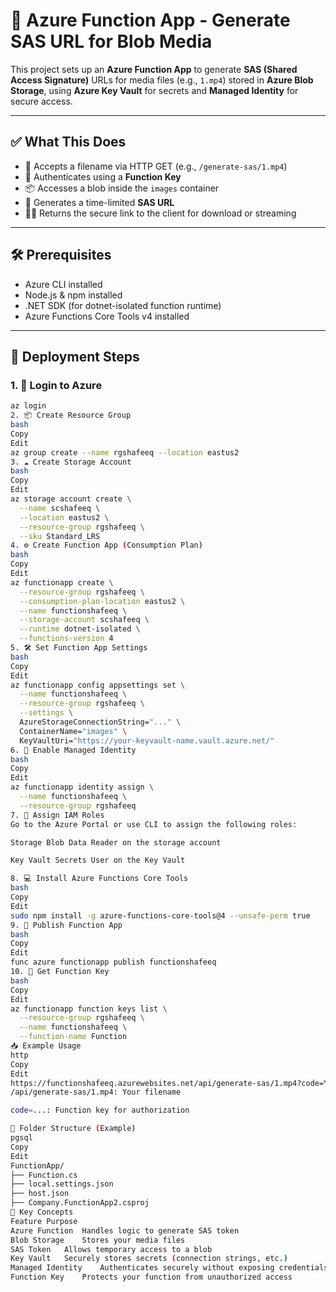 
# 🎥 Azure Function App - Generate SAS URL for Blob Media

This project sets up an **Azure Function App** to generate **SAS (Shared Access Signature)** URLs for media files (e.g., `1.mp4`) stored in **Azure Blob Storage**, using **Azure Key Vault** for secrets and **Managed Identity** for secure access.

---

## ✅ What This Does

- 🎯 Accepts a filename via HTTP GET (e.g., `/generate-sas/1.mp4`)
- 🔐 Authenticates using a **Function Key**
- 📦 Accesses a blob inside the `images` container
- 🧾 Generates a time-limited **SAS URL**
- 🧑‍💻 Returns the secure link to the client for download or streaming

---

## 🛠️ Prerequisites

- Azure CLI installed
- Node.js & npm installed
- .NET SDK (for dotnet-isolated function runtime)
- Azure Functions Core Tools v4 installed

---

## 🚀 Deployment Steps

### 1. 🔐 Login to Azure

```bash
az login
2. 📦 Create Resource Group
bash
Copy
Edit
az group create --name rgshafeeq --location eastus2
3. ☁️ Create Storage Account
bash
Copy
Edit
az storage account create \
  --name scshafeeq \
  --location eastus2 \
  --resource-group rgshafeeq \
  --sku Standard_LRS
4. ⚙️ Create Function App (Consumption Plan)
bash
Copy
Edit
az functionapp create \
  --resource-group rgshafeeq \
  --consumption-plan-location eastus2 \
  --name functionshafeeq \
  --storage-account scshafeeq \
  --runtime dotnet-isolated \
  --functions-version 4
5. 🛠️ Set Function App Settings
bash
Copy
Edit
az functionapp config appsettings set \
  --name functionshafeeq \
  --resource-group rgshafeeq \
  --settings \
  AzureStorageConnectionString="..." \
  ContainerName="images" \
  KeyVaultUri="https://your-keyvault-name.vault.azure.net/"
6. 🔐 Enable Managed Identity
bash
Copy
Edit
az functionapp identity assign \
  --name functionshafeeq \
  --resource-group rgshafeeq
7. 🔑 Assign IAM Roles
Go to the Azure Portal or use CLI to assign the following roles:

Storage Blob Data Reader on the storage account

Key Vault Secrets User on the Key Vault

8. 💻 Install Azure Functions Core Tools
bash
Copy
Edit
sudo npm install -g azure-functions-core-tools@4 --unsafe-perm true
9. 🚀 Publish Function App
bash
Copy
Edit
func azure functionapp publish functionshafeeq
10. 🔑 Get Function Key
bash
Copy
Edit
az functionapp function keys list \
  --resource-group rgshafeeq \
  --name functionshafeeq \
  --function-name Function
📥 Example Usage
http
Copy
Edit
https://functionshafeeq.azurewebsites.net/api/generate-sas/1.mp4?code=YOUR_FUNCTION_KEY
/api/generate-sas/1.mp4: Your filename

code=...: Function key for authorization

📂 Folder Structure (Example)
pgsql
Copy
Edit
FunctionApp/
├── Function.cs
├── local.settings.json
├── host.json
├── Company.FunctionApp2.csproj
🧠 Key Concepts
Feature	Purpose
Azure Function	Handles logic to generate SAS token
Blob Storage	Stores your media files
SAS Token	Allows temporary access to a blob
Key Vault	Securely stores secrets (connection strings, etc.)
Managed Identity	Authenticates securely without exposing credentials
Function Key	Protects your function from unauthorized access